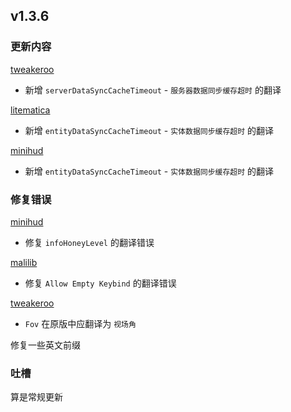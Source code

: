 ## v1.3.6
### 更新内容
[tweakeroo](https://github.com/sakura-ryoko/tweakeroo/releases/tag/1.21.3-0.22.0-sakura.6)
- 新增 `serverDataSyncCacheTimeout` - `服务器数据同步缓存超时` 的翻译

[litematica](https://github.com/sakura-ryoko/litematica/releases/tag/1.21.3-0.20.0-sakura.3)
- 新增 `entityDataSyncCacheTimeout` - `实体数据同步缓存超时` 的翻译

[minihud](https://github.com/sakura-ryoko/minihud/releases/tag/1.21.3-0.33.0-sakura.8)
- 新增 `entityDataSyncCacheTimeout` - `实体数据同步缓存超时` 的翻译

### 修复错误
[minihud](https://github.com/DreamingLri/masa-mods-chinese/issues/14)
- 修复 `infoHoneyLevel` 的翻译错误

[malilib](https://github.com/DreamingLri/masa-mods-chinese/issues/16)
- 修复 `Allow Empty Keybind` 的翻译错误

[tweakeroo](https://github.com/DreamingLri/masa-mods-chinese/pull/15)
- `Fov` 在原版中应翻译为 `视场角` 

修复一些英文前缀

### 吐槽
算是常规更新
